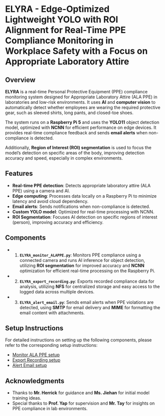 # ELYRA - Edge-Optimized Lightweight YOLO with ROI Alignment for Real-Time PPE Compliance Monitoring in Workplace Safety with a Focus on Appropriate Laboratory Attire

## Overview

**ELYRA** is a real-time Personal Protective Equipment (PPE) compliance monitoring system designed for Appropriate Laboratory Attire (ALA PPE) in laboratories and low-risk environments. It uses **AI** and **computer vision** to automatically detect whether employees are wearing the required protective gear, such as sleeved shirts, long pants, and closed-toe shoes.

The system runs on a **Raspberry Pi 5** and uses the **YOLO11** object detection model, optimized with **NCNN** for efficient performance on edge devices. It provides real-time compliance feedback and sends **email alerts** when non-compliance is detected.

Additionally, **Region of Interest (ROI) segmentation** is used to focus the model’s detection on specific areas of the body, improving detection accuracy and speed, especially in complex environments.

## Features

- **Real-time PPE detection**: Detects appropriate laboratory attire (ALA PPE) using a camera and AI.
- **Edge computing**: Processes data locally on a Raspberry Pi to minimize latency and avoid cloud dependency.
- **Email alerts**: Sends notifications when non-compliance is detected.
- **Custom YOLO model**: Optimized for real-time processing with NCNN.
- **ROI Segmentation**: Focuses AI detection on specific regions of interest (person), improving accuracy and efficiency.

## Components

- 1. **`ELYRA_monitor_ALAPPE.py`**: Monitors PPE compliance using a connected camera and runs AI inference for object detection, utilizing **ROI segmentation** for improved accuracy and **NCNN** optimization for efficient real-time processing on the Raspberry Pi.
- 2. **`ELYRA_export_recording.py`**: Exports recorded compliance data for analysis, utilizing **NFS** for centralized storage and easy access to the logged data across multiple devices.
- 3. **`ELYRA_alert_email.py`**: Sends email alerts when PPE violations are detected, using **SMTP** for email delivery and **MIME** for formatting the email content with attachments.

## Setup Instructions

For detailed instructions on setting up the following components, please refer to the corresponding setup instructions:
- [Monitor ALA PPE setup](docs/monitor_ALAPPE_setup_instructions.md)
- [Export Recording setup](docs/export_recording_setup_instruction.md)
- [Alert Email setup](docs/alert_email_setup_instruction.md)

## Acknowledgments

- Thanks to **Mr. Herrick** for guidance and **Ms. Jiehan** for initial model training ideas.
- Special thanks to **Prof. Yap** for supervision and **Mr. Tay** for insights on PPE compliance in lab environments.
